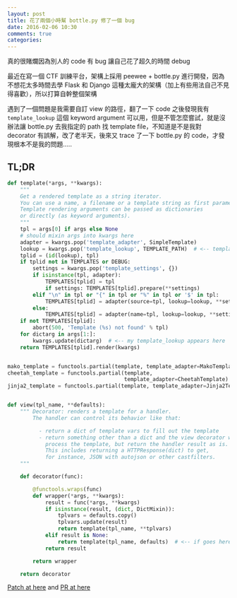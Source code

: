 ```yaml
---
layout: post
title: 花了兩個小時幫 bottle.py 修了一個 bug
date: 2016-02-06 10:30
comments: true
categories: 
---
```

真的很賭爛因為別人的 code 有 bug 讓自己花了超久的時間 debug

最近在寫一個 CTF 訓練平台，架構上採用 peewee + bottle.py 進行開發，因為不想花太多時間去學 Flask 和 Django 這種太龐大的架構（加上有些用法自己不見得喜歡），所以打算自幹整個架構

遇到了一個問題是我需要自訂 view 的路徑，翻了一下 code 之後發現我有 `template_lookup` 這個 keyword argument 可以用，但是不管怎麼嘗試，就是沒辦法讓 bottle.py 去我指定的 path 找 template file，不知道是不是我對 decorator 有誤解，改了老半天，後來又 trace 了一下 bottle.py 的 code，才發現根本不是我的問題.....

## TL;DR

``` python
def template(*args, **kwargs):
    """
    Get a rendered template as a string iterator.
    You can use a name, a filename or a template string as first parameter.
    Template rendering arguments can be passed as dictionaries
    or directly (as keyword arguments).
    """
    tpl = args[0] if args else None
    # should mixin args into kwargs here
    adapter = kwargs.pop('template_adapter', SimpleTemplate)
    lookup = kwargs.pop('template_lookup', TEMPLATE_PATH)  # <-- template_lookup reads from here
    tplid = (id(lookup), tpl)
    if tplid not in TEMPLATES or DEBUG:
        settings = kwargs.pop('template_settings', {})
        if isinstance(tpl, adapter):
            TEMPLATES[tplid] = tpl
            if settings: TEMPLATES[tplid].prepare(**settings)
        elif "\n" in tpl or "{" in tpl or "%" in tpl or '$' in tpl:
            TEMPLATES[tplid] = adapter(source=tpl, lookup=lookup, **settings)
        else:
            TEMPLATES[tplid] = adapter(name=tpl, lookup=lookup, **settings)
    if not TEMPLATES[tplid]:
        abort(500, 'Template (%s) not found' % tpl)
    for dictarg in args[1:]:
        kwargs.update(dictarg)  # <-- my template_lookup appears here
    return TEMPLATES[tplid].render(kwargs)


mako_template = functools.partial(template, template_adapter=MakoTemplate)
cheetah_template = functools.partial(template,
                                     template_adapter=CheetahTemplate)
jinja2_template = functools.partial(template, template_adapter=Jinja2Template)


def view(tpl_name, **defaults):
    """ Decorator: renders a template for a handler.
        The handler can control its behavior like that:

          - return a dict of template vars to fill out the template
          - return something other than a dict and the view decorator will not
            process the template, but return the handler result as is.
            This includes returning a HTTPResponse(dict) to get,
            for instance, JSON with autojson or other castfilters.
    """

    def decorator(func):

        @functools.wraps(func)
        def wrapper(*args, **kwargs):
            result = func(*args, **kwargs)
            if isinstance(result, (dict, DictMixin)):
                tplvars = defaults.copy()
                tplvars.update(result)
                return template(tpl_name, **tplvars)
            elif result is None:
                return template(tpl_name, defaults)  # <-- if goes here
            return result

        return wrapper

    return decorator
```

[Patch at here](https://github.com/Inndy/bottle/commit/ba5b4da8afdb09e1d9490e43dbec95002fb4f7fb) and [PR at here](https://github.com/bottlepy/bottle/pull/830)
